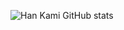 ![Han Kami GitHub stats](https://github-readme-stats.vercel.app/api/wakatime?username=yorubad-dev&theme=codeSTACKr&show_icons=true&layout=compact)
